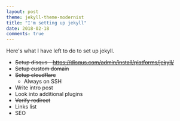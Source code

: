 ```yaml
---
layout: post
theme: jekyll-theme-modernist
title: "I'm setting up jekyll"
date: 2018-02-18
comments: true
---
```


Here's what I have left to do to set up jekyll.

* ~~Setup disqus - https://disqus.com/admin/install/platforms/jekyll/~~
* ~~Setup custom domain~~
* ~~Setup cloudflare~~
  * Always on SSH
* Write intro post
* Look into additional plugins
* ~~Verify redirect~~
* Links list
* SEO
